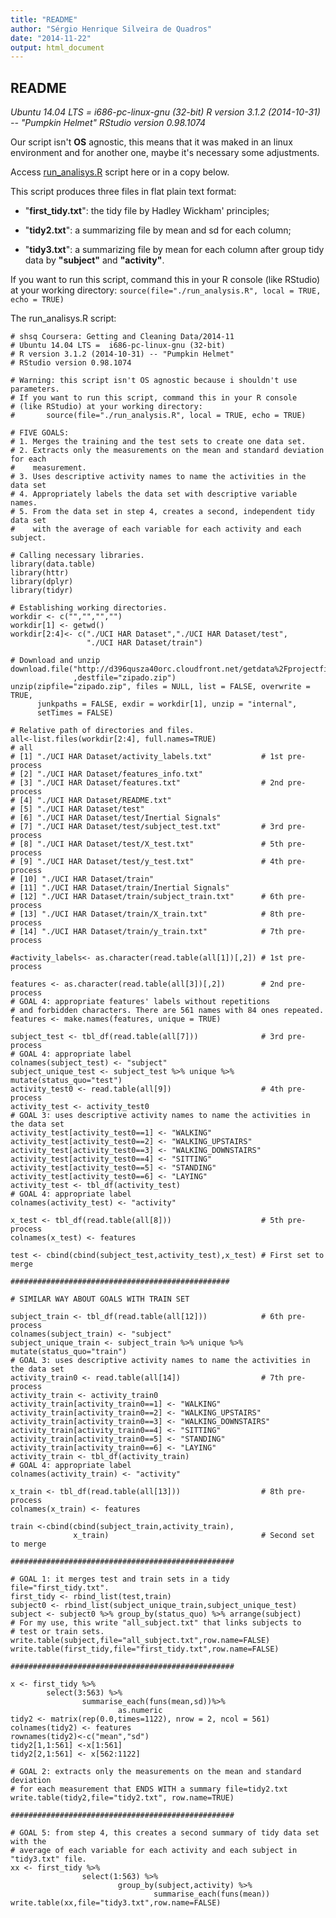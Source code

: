 ```yaml
---
title: "README"
author: "Sérgio Henrique Silveira de Quadros"
date: "2014-11-22"
output: html_document
---
```

##  README

_Ubuntu 14.04 LTS =  i686-pc-linux-gnu (32-bit)_
_R version 3.1.2 (2014-10-31) -- "Pumpkin Helmet"_
_RStudio version 0.98.1074_

Our script isn't **OS** agnostic, this means that it was maked in an linux environment and for another one, maybe it's necessary some adjustments. 

Access [run_analisys.R](<https://github.com/sergioquadros/getdata_009_coursera2014Nov/blob/master/run_analisys.R>) script here or in a copy below.

This script produces three files in flat plain text format:

+  "**first_tidy.txt**": the tidy file by Hadley Wickham' principles;

+  "**tidy2.txt**": a summarizing file by mean and sd for each column;
 
+  "**tidy3.txt**": a summarizing file by mean for each column after group tidy data by __"subject"__ and __"activity"__.
  

If you want to run this script, command this in your R console (like RStudio) at your working directory:
```source(file="./run_analysis.R", local = TRUE, echo = TRUE)```  

The run_analisys.R script:

```
# shsq Coursera: Getting and Cleaning Data/2014-11
# Ubuntu 14.04 LTS =  i686-pc-linux-gnu (32-bit)
# R version 3.1.2 (2014-10-31) -- "Pumpkin Helmet"
# RStudio version 0.98.1074

# Warning: this script isn't OS agnostic because i shouldn't use parameters.
# If you want to run this script, command this in your R console
# (like RStudio) at your working directory:
#       source(file="./run_analysis.R", local = TRUE, echo = TRUE)

# FIVE GOALS:
# 1. Merges the training and the test sets to create one data set.
# 2. Extracts only the measurements on the mean and standard deviation for each 
#    measurement. 
# 3. Uses descriptive activity names to name the activities in the data set
# 4. Appropriately labels the data set with descriptive variable names. 
# 5. From the data set in step 4, creates a second, independent tidy data set  
#    with the average of each variable for each activity and each subject.

# Calling necessary libraries.
library(data.table)
library(httr)
library(dplyr)
library(tidyr)

# Establishing working directories.
workdir <- c("","","","")
workdir[1] <- getwd()
workdir[2:4]<- c("./UCI HAR Dataset","./UCI HAR Dataset/test",
                 "./UCI HAR Dataset/train")

# Download and unzip
download.file("http://d396qusza40orc.cloudfront.net/getdata%2Fprojectfiles%2FUCI%20HAR%20Dataset.zip"
              ,destfile="zipado.zip")
unzip(zipfile="zipado.zip", files = NULL, list = FALSE, overwrite = TRUE,
      junkpaths = FALSE, exdir = workdir[1], unzip = "internal",
      setTimes = FALSE)

# Relative path of directories and files.
all<-list.files(workdir[2:4], full.names=TRUE)
# all
# [1] "./UCI HAR Dataset/activity_labels.txt"           # 1st pre-process
# [2] "./UCI HAR Dataset/features_info.txt"      
# [3] "./UCI HAR Dataset/features.txt"                  # 2nd pre-process
# [4] "./UCI HAR Dataset/README.txt"             
# [5] "./UCI HAR Dataset/test"                   
# [6] "./UCI HAR Dataset/test/Inertial Signals"  
# [7] "./UCI HAR Dataset/test/subject_test.txt"         # 3rd pre-process
# [8] "./UCI HAR Dataset/test/X_test.txt"               # 5th pre-process
# [9] "./UCI HAR Dataset/test/y_test.txt"               # 4th pre-process        
# [10] "./UCI HAR Dataset/train"                  
# [11] "./UCI HAR Dataset/train/Inertial Signals" 
# [12] "./UCI HAR Dataset/train/subject_train.txt"      # 6th pre-process
# [13] "./UCI HAR Dataset/train/X_train.txt"            # 8th pre-process
# [14] "./UCI HAR Dataset/train/y_train.txt"            # 7th pre-process

#activity_labels<- as.character(read.table(all[1])[,2]) # 1st pre-process

features <- as.character(read.table(all[3])[,2])        # 2nd pre-process
# GOAL 4: appropriate features' labels without repetitions
# and forbidden characters. There are 561 names with 84 ones repeated.
features <- make.names(features, unique = TRUE) 

subject_test <- tbl_df(read.table(all[7]))              # 3rd pre-process
# GOAL 4: appropriate label
colnames(subject_test) <- "subject"
subject_unique_test <- subject_test %>% unique %>% mutate(status_quo="test")
activity_test0 <- read.table(all[9])                    # 4th pre-process
activity_test <- activity_test0 
# GOAL 3: uses descriptive activity names to name the activities in the data set
activity_test[activity_test0==1] <- "WALKING"            
activity_test[activity_test0==2] <- "WALKING_UPSTAIRS"
activity_test[activity_test0==3] <- "WALKING_DOWNSTAIRS"
activity_test[activity_test0==4] <- "SITTING"
activity_test[activity_test0==5] <- "STANDING"
activity_test[activity_test0==6] <- "LAYING"    
activity_test <- tbl_df(activity_test)
# GOAL 4: appropriate label
colnames(activity_test) <- "activity"

x_test <- tbl_df(read.table(all[8]))                    # 5th pre-process
colnames(x_test) <- features

test <- cbind(cbind(subject_test,activity_test),x_test) # First set to merge

#################################################

# SIMILAR WAY ABOUT GOALS WITH TRAIN SET

subject_train <- tbl_df(read.table(all[12]))            # 6th pre-process
colnames(subject_train) <- "subject"
subject_unique_train <- subject_train %>% unique %>% mutate(status_quo="train")
# GOAL 3: uses descriptive activity names to name the activities in the data set
activity_train0 <- read.table(all[14])                  # 7th pre-process
activity_train <- activity_train0
activity_train[activity_train0==1] <- "WALKING"            
activity_train[activity_train0==2] <- "WALKING_UPSTAIRS"
activity_train[activity_train0==3] <- "WALKING_DOWNSTAIRS"
activity_train[activity_train0==4] <- "SITTING"
activity_train[activity_train0==5] <- "STANDING"
activity_train[activity_train0==6] <- "LAYING"    
activity_train <- tbl_df(activity_train)
# GOAL 4: appropriate label
colnames(activity_train) <- "activity"

x_train <- tbl_df(read.table(all[13]))                  # 8th pre-process
colnames(x_train) <- features

train <-cbind(cbind(subject_train,activity_train),
              x_train)                                  # Second set to merge

##################################################

# GOAL 1: it merges test and train sets in a tidy file="first_tidy.txt".
first_tidy <- rbind_list(test,train)
subject0 <- rbind_list(subject_unique_train,subject_unique_test)
subject <- subject0 %>% group_by(status_quo) %>% arrange(subject)
# For my use, this write "all_subject.txt" that links subjects to 
# test or train sets.
write.table(subject,file="all_subject.txt",row.name=FALSE)
write.table(first_tidy,file="first_tidy.txt",row.name=FALSE)          

##################################################

x <- first_tidy %>%
        select(3:563) %>% 
                summarise_each(funs(mean,sd))%>%
                        as.numeric
tidy2 <- matrix(rep(0.0,times=1122), nrow = 2, ncol = 561)
colnames(tidy2) <- features
rownames(tidy2)<-c("mean","sd")
tidy2[1,1:561] <-x[1:561]
tidy2[2,1:561] <- x[562:1122]

# GOAL 2: extracts only the measurements on the mean and standard deviation  
# for each measurement that ENDS WITH a summary file=tidy2.txt
write.table(tidy2,file="tidy2.txt", row.name=TRUE)

##################################################

# GOAL 5: from step 4, this creates a second summary of tidy data set with the
# average of each variable for each activity and each subject in "tidy3.txt" file.
xx <- first_tidy %>%
                select(1:563) %>%
                        group_by(subject,activity) %>%
                                summarise_each(funs(mean))
write.table(xx,file="tidy3.txt",row.name=FALSE)
```
